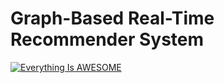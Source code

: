 # Graph-Based Real-Time Recommender System




[![Everything Is AWESOME](https://github.com/leeguoo/neo4j_online_recommender/blob/master/image/screen_shot_recommender.png?raw=true)](https://youtu.be/NSiL2jWYr54)
